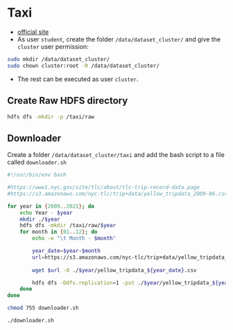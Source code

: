 # Taxi

- [official site](https://www1.nyc.gov/site/tlc/about/tlc-trip-record-data.page)
- As user `student`, create the folder `/data/dataset_cluster/` and give the `cluster` user permission:

```bash
sudo mkdir /data/dataset_cluster/
sudo chown cluster:root -R /data/dataset_cluster/
```

- The rest can be executed as user `cluster`.

## Create Raw HDFS directory

```bash
hdfs dfs -mkdir -p /taxi/raw
```

## Downloader

Create a folder `/data/dataset_cluster/taxi` and add the bash script to a file called `downloader.sh`

```bash
#!/usr/bin/env bash

#https://www1.nyc.gov/site/tlc/about/tlc-trip-record-data.page
#https://s3.amazonaws.com/nyc-tlc/trip+data/yellow_tripdata_2009-06.csv

for year in {2009..2021}; do
    echo Year - $year
    mkdir ./$year
    hdfs dfs -mkdir /taxi/raw/$year
    for month in {01..12}; do
        echo -e "\t Month - $month"

        year_date=$year-$month
        url=https://s3.amazonaws.com/nyc-tlc/trip+data/yellow_tripdata_${year_date}.csv
        
        wget $url -O ./$year/yellow_tripdata_${year_date}.csv

        hdfs dfs -Ddfs.replication=1 -put ./$year/yellow_tripdata_${year_date}.csv /taxi/raw/$year
    done
done

```

```bash
chmod 755 downloader.sh
```

```bash
./downloader.sh
```
